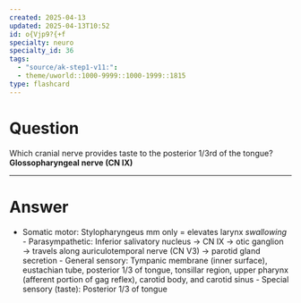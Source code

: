 ```yaml
---
created: 2025-04-13
updated: 2025-04-13T10:52
id: o{Vjp9?{+f
specialty: neuro
specialty_id: 36
tags:
  - "source/ak-step1-v11:": 
  - theme/uworld::1000-9999::1000-1999::1815
type: flashcard
---
```


# Question
Which cranial nerve provides taste to the posterior 1/3rd of the tongue?    **Glossopharyngeal nerve (CN IX)**

---

# Answer
- Somatic motor: Stylopharyngeus mm only = elevates larynx *swallowing*   - Parasympathetic: Inferior salivatory nucleus → CN IX → otic ganglion → travels along auriculotemporal nerve (CN V3) → parotid gland secretion   - General sensory:  Tympanic membrane (inner surface), eustachian tube, posterior 1/3 of tongue, tonsillar region, upper pharynx (afferent portion of gag reflex), carotid body, and carotid sinus   - Special sensory (taste):  Posterior 1/3 of tongue
